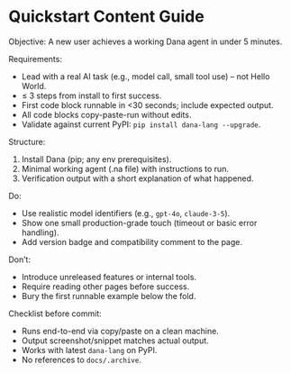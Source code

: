 # Quickstart Content Guide

Objective: A new user achieves a working Dana agent in under 5 minutes.

Requirements:
- Lead with a real AI task (e.g., model call, small tool use) – not Hello World.
- ≤ 3 steps from install to first success.
- First code block runnable in <30 seconds; include expected output.
- All code blocks copy-paste-run without edits.
- Validate against current PyPI: `pip install dana-lang --upgrade`.

Structure:
1) Install Dana (pip; any env prerequisites).
2) Minimal working agent (.na file) with instructions to run.
3) Verification output with a short explanation of what happened.

Do:
- Use realistic model identifiers (e.g., `gpt-4o`, `claude-3-5`).
- Show one small production-grade touch (timeout or basic error handling).
- Add version badge and compatibility comment to the page.

Don’t:
- Introduce unreleased features or internal tools.
- Require reading other pages before success.
- Bury the first runnable example below the fold.

Checklist before commit:
- Runs end-to-end via copy/paste on a clean machine.
- Output screenshot/snippet matches actual output.
- Works with latest `dana-lang` on PyPI.
- No references to `docs/.archive`.



